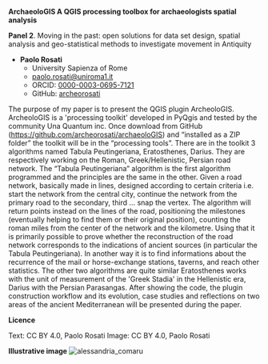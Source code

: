 **ArchaeoloGIS A QGIS processing toolbox for archaeologists spatial analysis**

**Panel 2**.  Moving in the past: open solutions for data set design, spatial analysis and geo-statistical methods to investigate movement in Antiquity

- **Paolo Rosati**
  - University Sapienza of Rome
  - [paolo.rosati@uniroma1.it](mailto:paolo.rosati@uniroma1.it)
  -  ORCID: [0000-0003-0695-7121](https://orcid.org/0000-0003-0695-7121)
  -  GitHub: [archeorosati](https://github.com/archeorosati)


The purpose of my paper is to present the QGIS plugin ArcheoloGIS. ArcheoloGIS is a 'processing toolkit' developed in PyQgis and tested by the community Una Quantum inc. Once download from GitHub (https://github.com/archeorosati/archaeoloGIS) and “installed as a ZIP folder” the toolkit will be in the “processing tools”.
There are in the toolkit 3 algorithms named Tabula Peutingeriana, Eratosthenes, Darius. They are respectively working on the Roman, Greek/Hellenistic, Persian road network. The “Tabula Peutingeriana” algorithm is the first algorithm programmed and the principles are the same in the other. Given a road network, basically made in lines, designed according to certain criteria i.e. start the network from the central city, continue the network from the primary road to the secondary, third … snap the vertex. The algorithm will return points instead on the lines of the road, positioning the milestones (eventually helping to find them or their original position), counting the roman miles from the center of the network and the kilometre. Using that it is primarily possible to prove whether the reconstruction of the road network corresponds to the indications of ancient sources (in particular the Tabula Peutingeriana).
In another way it is to find informations about the recurrence of the mail or horse-exchange stations, taverns, and reach other statistics.
The other two algorithms are quite similar Eratosthenes works with the unit of measurement of the 'Greek Stadia' in the Hellenistic era, Darius with the Persian Parasangas. After showing the code, the plugin construction workflow and its evolution, case studies and reflections on two areas of the ancient Mediterranean will be presented during the paper.


**Licence**

Text: CC BY 4.0, Paolo Rosati
Image: CC BY 4.0, Paolo Rosati

**Illustrative image**
![alessandria_comaru](https://user-images.githubusercontent.com/39003545/176473048-5e3ed3b8-9382-4336-97ca-222c36fc2f71.png)
